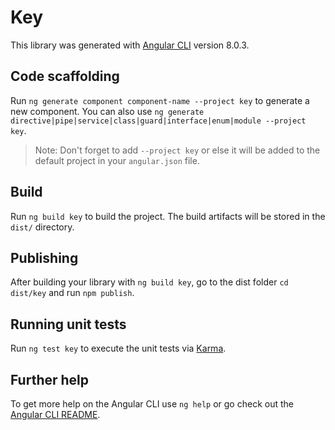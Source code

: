 # Key

This library was generated with [Angular CLI](https://github.com/angular/angular-cli) version 8.0.3.

## Code scaffolding

Run `ng generate component component-name --project key` to generate a new component. You can also use `ng generate directive|pipe|service|class|guard|interface|enum|module --project key`.
> Note: Don't forget to add `--project key` or else it will be added to the default project in your `angular.json` file. 

## Build

Run `ng build key` to build the project. The build artifacts will be stored in the `dist/` directory.

## Publishing

After building your library with `ng build key`, go to the dist folder `cd dist/key` and run `npm publish`.

## Running unit tests

Run `ng test key` to execute the unit tests via [Karma](https://karma-runner.github.io).

## Further help

To get more help on the Angular CLI use `ng help` or go check out the [Angular CLI README](https://github.com/angular/angular-cli/blob/master/README.md).
